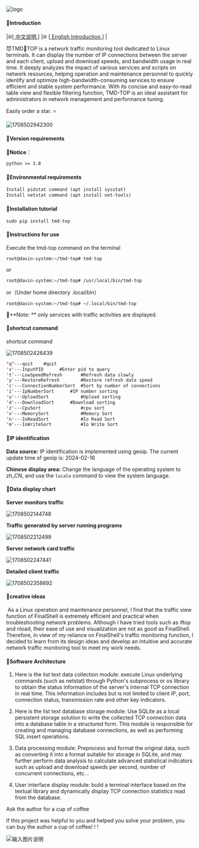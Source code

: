 ![logo](image/logo.png)







####  🌈Introduction

|🌐[[ 中文说明 ](/README.md)]  |🌐 [[ English   Introduction ](/en-README.md)] |

😈TMD🖕TOP is a network traffic monitoring tool dedicated to Linux terminals. It can display the number of IP connections between the server and each client, upload and download speeds, and bandwidth usage in real time. It deeply analyzes the impact of various services and scripts on network resources, helping operation and maintenance personnel to quickly identify and optimize high-bandwidth-consuming services to ensure efficient and stable system performance. With its concise and easy-to-read table view and flexible filtering function, TMD-TOP is an ideal assistant for administrators in network management and performance tuning.

 Easily order a star. ⭐

![1708502942300](image/1708502942300.png)

#### 🌈Version requirements

👊**Notice**：

```txt
python >= 3.8
```

#### 🌈Environmental requirements

```txt
Install pidstat command (apt install sysstat)
Install netstat command (apt install net-tools)
```

#### 🌈Installation tutorial

```shell
sudo pip install tmd-top
```

#### 🌈Instructions for use

Execute the tmd-top command on the terminal

```shell
root@davin-system:~/tmd-top# tmd-top
```

or

```shell
root@davin-system:~/tmd-top# /usr/local/bin/tmd-top
```

or（Under home directory .local/bin）

```shell
root@davin-system:~/tmd-top# ~/.local/bin/tmd-top
```

👊**Note: ** only services with traffic activities are displayed.

#### 🌈shortcut command

shortcut command

![1708502426439](image/1708502426439.png)

```txt
"q"---quit    #quit
'v'---InputPID		#Enter pid to query
't'---LowSpeedRefresh		#Refresh data slowly
'y'---RestoreRefresh		#Restore refresh data speed
'c'---ConnectionNumberSort	#Sort by number of connections
'i'---IpNumberSort		#IP number sorting
'u'---UploadSort			#Upload sorting
'd'---DownloadSort 		#Download sorting
'z'---CpuSort				#cpu sort
'x'---MemorySort			#Memory Sort
'n'---IoReadSort			#Io Read Sort
'm'---IoWriteSort			#Io Write Sort
```



#### 🌈IP identification

**Data source:** IP identification is implemented using geoip. The current update time of geoip is: 2024-02-16

**Chinese display area:** Change the language of the operating system to zh_CN, and use the `locale` command to view the system language.



#### 🌈Data display chart

**Server monitors traffic**

![1708502144748](image/1708502144748.png)

**Traffic generated by server running programs**

![1708502212499](image/1708502212499.png)

**Server network card traffic**

![1708502247441](image/1708502247441.png)

**Detailed client traffic**

![1708502358692](image/1708502358692.png)

#### 🌈creative ideas

​    As a Linux operation and maintenance personnel, I find that the traffic view function of FinalShell is extremely efficient and practical when troubleshooting network problems. Although I have tried tools such as iftop and nload, their ease of use and visualization are not as good as FinalShell. Therefore, in view of my reliance on FinalShell's traffic monitoring function, I decided to learn from its design ideas and develop an intuitive and accurate network traffic monitoring tool to meet my work needs.

#### 🌈Software Architecture
1. Here is the list text data collection module: execute Linux underlying commands (such as netstat) through Python's subprocess or os library to obtain the status information of the server's internal TCP connection in real time. This information includes but is not limited to client IP, port, connection status, transmission rate and other key indicators.
2. Here is the list text database storage module: Use SQLite as a local persistent storage solution to write the collected TCP connection data into a database table in a structured form. This module is responsible for creating and managing database connections, as well as performing SQL insert operations.

3. Data processing module: Preprocess and format the original data, such as converting it into a format suitable for storage in SQLite, and may further perform data analysis to calculate advanced statistical indicators such as upload and download speeds per second, number of concurrent connections, etc. .

4. User interface display module: build a terminal interface based on the textual library and dynamically display TCP connection statistics read from the database.



Ask the author for a cup of coffee

If this project was helpful to you and helped you solve your problem, you can buy the author a cup of coffee! ! !

![输入图片说明](image/4.jpg)